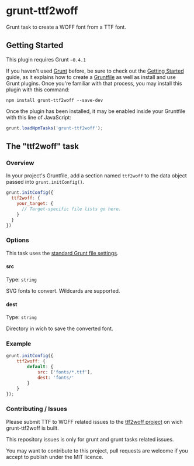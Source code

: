# grunt-ttf2woff

Grunt task to create a WOFF font from a TTF font.

## Getting Started
This plugin requires Grunt `~0.4.1`

If you haven't used [Grunt](http://gruntjs.com/) before, be sure to check out
 the [Getting Started](http://gruntjs.com/getting-started) guide, as it
 explains how to create a [Gruntfile](http://gruntjs.com/sample-gruntfile) as
 well as install and use Grunt plugins. Once you're familiar with that process,
 you may install this plugin with this command:

```shell
npm install grunt-ttf2woff --save-dev
```

Once the plugin has been installed, it may be enabled inside your Gruntfile
 with this line of JavaScript:

```js
grunt.loadNpmTasks('grunt-ttf2woff');
```

## The "ttf2woff" task

### Overview
In your project's Gruntfile, add a section named `ttf2woff` to the data
 object passed into `grunt.initConfig()`.

```js
grunt.initConfig({
  ttf2woff: {
    your_target: {
      // Target-specific file lists go here.
    }
  }
})
```

### Options

This task uses the [standard Grunt file settings](http://gruntjs.com/configuring-tasks#files).

#### src
Type: `string`

SVG fonts to convert. Wildcards are supported.

#### dest
Type: `string`

Directory in wich to save the converted font.

### Example

```js
grunt.initConfig({
    ttf2woff: {
        default: {
            src: ['fonts/*.ttf'],
            dest: 'fonts/'
        }
    }
});
```

### Contributing / Issues

Please submit TTF to WOFF related issues to the
 [ttf2woff project](https://github.com/fontello/ttf2woff)
 on wich grunt-ttf2woff is built.

This repository issues is only for grunt and grunt tasks related issues.

You may want to contribute to this project, pull requests are welcome if you
 accept to publish under the MIT licence.
